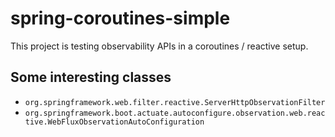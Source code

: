 # spring-coroutines-simple

This project is testing observability APIs in a coroutines / reactive setup.

## Some interesting classes
* `org.springframework.web.filter.reactive.ServerHttpObservationFilter`
* `org.springframework.boot.actuate.autoconfigure.observation.web.reactive.WebFluxObservationAutoConfiguration`